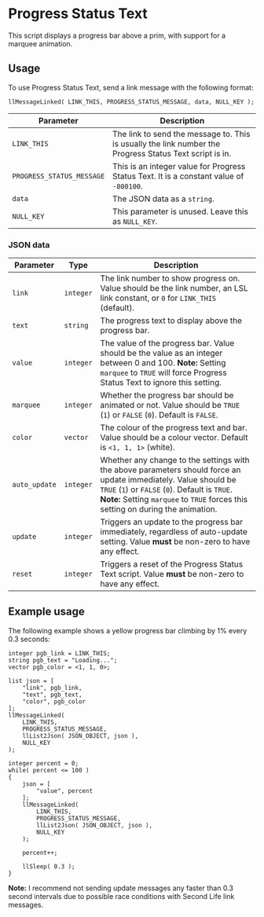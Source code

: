 # Progress Status Text
This script displays a progress bar above a prim, with support for a marquee animation.

## Usage
To use Progress Status Text, send a link message with the following format:

    llMessageLinked( LINK_THIS, PROGRESS_STATUS_MESSAGE, data, NULL_KEY );

|Parameter|Description|
|--|--|
|`LINK_THIS`|The link to send the message to. This is usually the link number the Progress Status Text script is in.|
|`PROGRESS_STATUS_MESSAGE`|This is an integer value for Progress Status Text. It is a constant value of `-800100`.|
|`data`|The JSON data as a `string`.|
|`NULL_KEY`|This parameter is unused. Leave this as `NULL_KEY`.|

### JSON data
|Parameter|Type|Description|
|--|--|--|
|`link`|`integer`|The link number to show progress on. Value should be the link number, an LSL link constant, or `0` for `LINK_THIS` (default).|
|`text`|`string`|The progress text to display above the progress bar.|
|`value`|`integer`|The value of the progress bar. Value should be the value as an integer between 0 and 100. **Note:** Setting `marquee` to `TRUE` will force Progress Status Text to ignore this setting.|
|`marquee`|`integer`|Whether the progress bar should be animated or not. Value should be `TRUE` (`1`) or `FALSE` (`0`). Default is `FALSE`.|
|`color`|`vector`|The colour of the progress text and bar. Value should be a colour vector. Default is `<1, 1, 1>` (white).|
|`auto_update`|`integer`|Whether any change to the settings with the above parameters should force an update immediately. Value should be `TRUE` (`1`) or `FALSE` (`0`). Default is `TRUE`. **Note:** Setting `marquee` to `TRUE` forces this setting on during the animation.|
|`update`|`integer`|Triggers an update to the progress bar immediately, regardless of auto-update setting. Value **must** be non-zero to have any effect.|
|`reset`|`integer`|Triggers a reset of the Progress Status Text script. Value **must** be non-zero to have any effect.|

## Example usage
The following example shows a yellow progress bar climbing by 1% every 0.3 seconds:

    integer pgb_link = LINK_THIS;
    string pgb_text = "Loading...";
    vector pgb_color = <1, 1, 0>;

	list json = [
        "link", pgb_link,
        "text", pgb_text,
        "color", pgb_color
    ];
    llMessageLinked(
        LINK_THIS,
        PROGRESS_STATUS_MESSAGE,
        llList2Json( JSON_OBJECT, json ),
        NULL_KEY
    );

    integer percent = 0;
    while( percent <= 100 )
    {
        json = [
            "value", percent
        ];
        llMessageLinked(
            LINK_THIS,
            PROGRESS_STATUS_MESSAGE,
            llList2Json( JSON_OBJECT, json ),
            NULL_KEY
        );

        percent++;

        llSleep( 0.3 );
    }

**Note:** I recommend not sending update messages any faster than 0.3 second intervals due to possible race conditions with Second Life link messages.